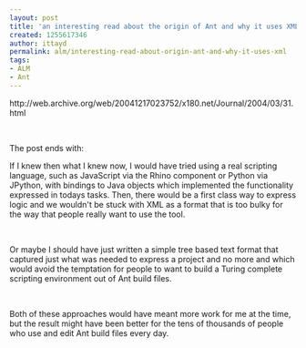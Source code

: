 ```yaml
---
layout: post
title: 'an interesting read about the origin of Ant and why it uses XML. '
created: 1255617346
author: ittayd
permalink: alm/interesting-read-about-origin-ant-and-why-it-uses-xml
tags:
- ALM
- Ant
---
```

<p>http://web.archive.org/web/20041217023752/x180.net/Journal/2004/03/31.html</p>
<p>&nbsp;</p>
<p>The post ends with:</p>
<p>If I knew then what I knew now, I would have tried using a real scripting language, such as JavaScript via the Rhino component or Python via JPython, with bindings to Java objects which implemented the functionality expressed in todays tasks. Then, there would be a first class way to express logic and we wouldn't be stuck with XML as a format that is too bulky for the way that people really want to use the tool.</p>
<p>&nbsp;</p>
<p>Or maybe I should have just written a simple tree based text format that captured just what was needed to express a project and no more and which would avoid the temptation for people to want to build a Turing complete scripting environment out of Ant build files.</p>
<p>&nbsp;</p>
<p>Both of these approaches would have meant more work for me at the time, but the result might have been better for the tens of thousands of people who use and edit Ant build files every day.</p>

